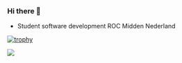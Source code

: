 ### Hi there 👋

- Student software development ROC Midden Nederland


[![trophy](https://github-profile-trophy.vercel.app/?username=ryo-ma&theme=onedark)](https://github.com/ItsJensen/github-profile-trophy)


![](https://komarev.com/ghpvc/?username=ItsJensen&color=blue)
